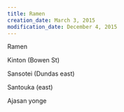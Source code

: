 ```yaml
---
title: Ramen
creation_date: March 3, 2015
modification_date: December 4, 2015
---
```



Ramen

Kinton (Bowen St)

Sansotei (Dundas east)

Santouka (east)

Ajasan yonge 
